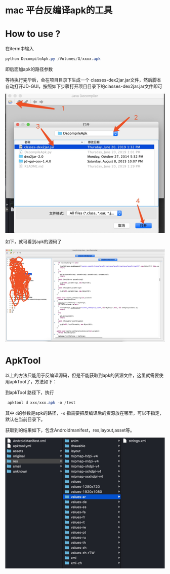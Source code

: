 # mac 平台反编译apk的工具


# How to use ?

在iterm中输入

```java
python DecompileApk.py /Volumes/G/xxxx.apk
```

即后面加apk的路径参数

等待执行完毕后，会在项目目录下生成一个 classes-dex2jar.jar文件，然后脚本自动打开JD-GUI，按照如下步骤打开项目目录下的classes-dex2jar.jar文件即可

![](https://github.com/weiwangqiang/ProjectIcn/blob/master/picture/csdn/1.jpg?raw=true)

如下，就可看到apk的源码了

![](https://github.com/weiwangqiang/ProjectIcn/blob/master/picture/csdn/2.jpg?raw=true)


# ApkTool

以上的方法只能用于反编译源码，但是不能获取到apk的资源文件，这里就需要使用apkTool了，方法如下：

到apkTool 路径下，执行

```java
 apktool d xxx/xxx.apk -o /test

```

其中 `d`的参数是apk的路径，`-o` 指需要把反编译后的资源放在哪里，可以不指定，默认在当前目录下。

获取到的结果如下，包含Androidmanifest，res,layout,asset等。

![](https://raw.githubusercontent.com/weiwangqiang/ProjectIcn/master/picture/csdn/decompileApk_res.jpg)
